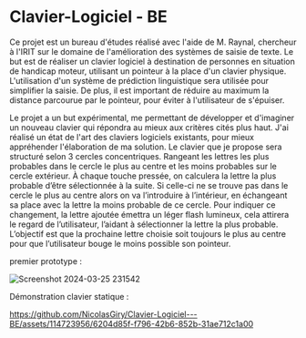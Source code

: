 # Clavier-Logiciel - BE

Ce projet est un bureau d'études réalisé avec l'aide de M. Raynal, chercheur à l'IRIT sur le domaine de l'amélioration des systèmes de saisie de texte. 
Le but est de réaliser un clavier logiciel à destination de personnes en situation de handicap moteur, utilisant un pointeur à la place d'un clavier physique.
L'utilisation d'un système de prédiction linguistique sera utilisée pour simplifier la saisie. De plus, il est important de réduire au maximum la distance parcourue
par le pointeur, pour éviter à l'utilisateur de s'épuiser.

Le projet a un but expérimental, me permettant de développer et d'imaginer un nouveau clavier qui répondra au mieux aux critères cités plus haut.
J'ai réalisé un état de l'art des claviers logiciels existants, pour mieux appréhender l'élaboration de ma solution.
Le clavier que je propose sera structuré selon 3 cercles concentriques. Rangeant les lettres les plus probables dans le cercle le plus au centre et les moins probables sur le cercle extérieur. 
À chaque touche pressée, on calculera la lettre la plus probable d’être sélectionnée à la suite. Si celle-ci ne se trouve pas dans le cercle le plus au centre alors on va l’introduire à l’intérieur, 
en échangeant sa place avec la lettre la moins probable de ce cercle. Pour indiquer ce changement, la lettre ajoutée émettra un léger flash lumineux, cela attirera le regard de l’utilisateur,
l’aidant à sélectionner la lettre la plus probable. L’objectif est que la prochaine lettre choisie soit toujours le plus au centre pour que l’utilisateur bouge le moins possible son pointeur. 

premier prototype :

![Screenshot 2024-03-25 231542](https://github.com/NicolasGiry/Clavier-Logiciel---BE/assets/114723956/7b18e8bb-c1fd-43a5-8e9a-ead504b7ffa0)

Démonstration clavier statique : 

https://github.com/NicolasGiry/Clavier-Logiciel---BE/assets/114723956/6204d85f-f796-42b6-852b-31ae712c1a00
